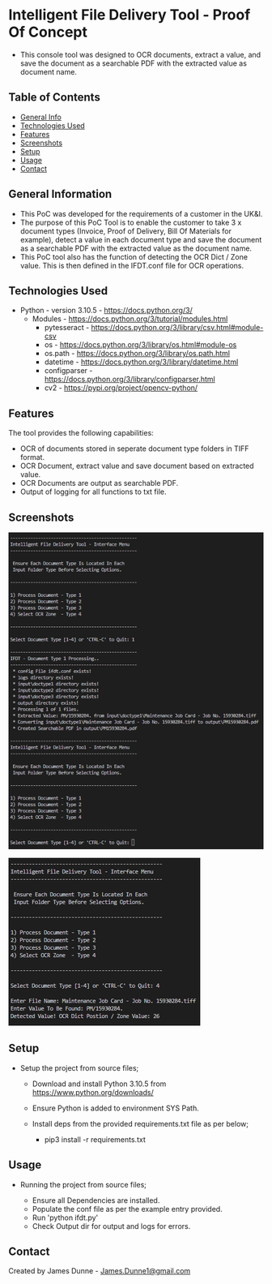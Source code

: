 # Intelligent File Delivery Tool - Proof Of Concept
 - This console tool was designed to OCR documents, extract a value, and save the document as a searchable PDF with the extracted value as document name.

## Table of Contents
* [General Info](#general-information)
* [Technologies Used](#technologies-used)
* [Features](#features)
* [Screenshots](#screenshots)
* [Setup](#setup)
* [Usage](#usage)
* [Contact](#contact)

## General Information
- This PoC was developed for the requirements of a customer in the UK&I.
- The purpose of this PoC Tool is to enable the customer to take 3 x document types (Invoice, Proof of Delivery, Bill Of Materials for example), detect a value in each document type and save the document as a searchable PDF with the extracted value as the document name.
- This PoC tool also has the function of detecting the OCR Dict / Zone value. This is then defined in the IFDT.conf file for OCR operations.

## Technologies Used
- Python - version 3.10.5 - https://docs.python.org/3/
    - Modules - https://docs.python.org/3/tutorial/modules.html
        - pytesseract - https://docs.python.org/3/library/csv.html#module-csv
        - os - https://docs.python.org/3/library/os.html#module-os
        - os.path - https://docs.python.org/3/library/os.path.html
        - datetime - https://docs.python.org/3/library/datetime.html
        - configparser - https://docs.python.org/3/library/configparser.html
        - cv2 - https://pypi.org/project/opencv-python/

## Features
The tool provides the following capabilities:

- OCR of documents stored in seperate document type folders in TIFF format.
- OCR Document, extract value and save document based on extracted value.
- OCR Documents are output as searchable PDF.
- Output of logging for all functions to txt file.

## Screenshots
![Example screenshot](./img/SS1.PNG)

![Example screenshot](./img/SS2.PNG)

## Setup

* Setup the project from source files;

    - Download and install Python 3.10.5 from https://www.python.org/downloads/

    - Ensure Python is added to environment SYS Path.

    - Install deps from the provided requirements.txt file as per below;
 
        - pip3 install -r requirements.txt

## Usage
* Running the project from source files;

    - Ensure all Dependencies are installed.
    - Populate the conf file as per the example entry provided. 
    - Run 'python ifdt.py'
    - Check Output dir for output and logs for errors. 

## Contact
Created by James Dunne - James.Dunne1@gmail.com